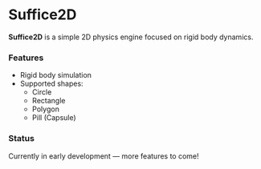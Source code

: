 # Suffice2D

**Suffice2D** is a simple 2D physics engine focused on rigid body dynamics.

### Features
- Rigid body simulation
- Supported shapes:
  - Circle
  - Rectangle
  - Polygon
  - Pill (Capsule)

### Status
Currently in early development — more features to come!
